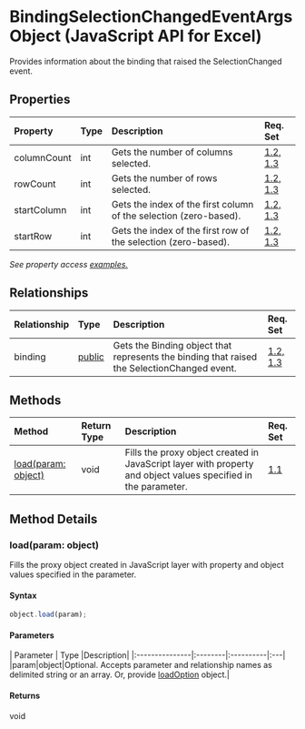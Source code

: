 # BindingSelectionChangedEventArgs Object (JavaScript API for Excel)

Provides information about the binding that raised the SelectionChanged event.

## Properties

| Property	   | Type	|Description| Req. Set|
|:---------------|:--------|:----------|:----|
|columnCount|int|Gets the number of columns selected.|[1.2, 1.3](../requirement-sets/excel-api-requirement-sets.md)|
|rowCount|int|Gets the number of rows selected.|[1.2, 1.3](../requirement-sets/excel-api-requirement-sets.md)|
|startColumn|int|Gets the index of the first column of the selection (zero-based).|[1.2, 1.3](../requirement-sets/excel-api-requirement-sets.md)|
|startRow|int|Gets the index of the first row of the selection (zero-based).|[1.2, 1.3](../requirement-sets/excel-api-requirement-sets.md)|

_See property access [examples.](#property-access-examples)_

## Relationships
| Relationship | Type	|Description| Req. Set|
|:---------------|:--------|:----------|:----|
|binding|[public](public.md)|Gets the Binding object that represents the binding that raised the SelectionChanged event.|[1.2, 1.3](../requirement-sets/excel-api-requirement-sets.md)|

## Methods

| Method		   | Return Type	|Description| Req. Set|
|:---------------|:--------|:----------|:----|
|[load(param: object)](#loadparam-object)|void|Fills the proxy object created in JavaScript layer with property and object values specified in the parameter.|[1.1](../requirement-sets/excel-api-requirement-sets.md)|

## Method Details


### load(param: object)
Fills the proxy object created in JavaScript layer with property and object values specified in the parameter.

#### Syntax
```js
object.load(param);
```

#### Parameters
| Parameter	   | Type	|Description|
|:---------------|:--------|:----------|:---|
|param|object|Optional. Accepts parameter and relationship names as delimited string or an array. Or, provide [loadOption](loadoption.md) object.|

#### Returns
void
